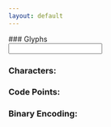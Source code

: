 ```yaml
---
layout: default
---
```



  
 <div class="row">
    <form class="col s12">
      <div class="row">
        <div class="col s3">
          ### Glyphs
        </div>
        <div class="input-field col s6">
          <input placeholder=""Glyph" id="glyph" type="text" class="validate">
        </div>
      </div>
  </form>
</div>

### Characters:
### Code Points:
### Binary Encoding:
